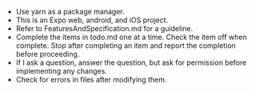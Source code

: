 - Use yarn as a package manager.
- This is an Expo web, android, and iOS project.
- Refer to FeaturesAndSpecification.md for a guideline.
- Complete the items in todo.md one at a time. Check the item off when complete. Stop after completing an item and report the completion before proceeding.
- If I ask a question, answer the question, but ask for permission before implementing any changes.
- Check for errors in files after modifying them.
